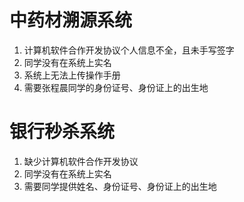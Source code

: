# 中药材溯源系统
1. 计算机软件合作开发协议个人信息不全，且未手写签字
2. 同学没有在系统上实名
3. 系统上无法上传操作手册
4. 需要张程晨同学的身份证号、身份证上的出生地
# 银行秒杀系统

1. 缺少计算机软件合作开发协议
2. 同学没有在系统上实名
3. 需要同学提供姓名、身份证号、身份证上的出生地
